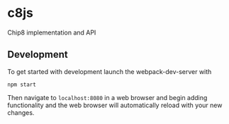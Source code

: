 # c8js

Chip8 implementation and API

## Development

To get started with development launch the 
webpack-dev-server with 
```
npm start
```

Then navigate to `localhost:8080` in a web browser
and begin adding functionality and the web browser
will automatically reload with your new changes.